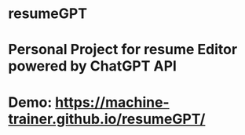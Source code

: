 # resumeGPT
# Personal Project for resume Editor powered by ChatGPT API
# Demo: https://machine-trainer.github.io/resumeGPT/
